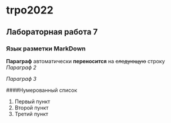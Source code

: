 trpo2022
============

Лабораторная работа 7
------------------------

### Язык разметки MarkDown

**Параграф** 
aвтоматически __переносится__ на ~~следующую~~ строку
*Параграф 2*

_Параграф 3_

####Нумерованный список

1. Первый пункт
1. Второй пункт 
1. Третий пункт
